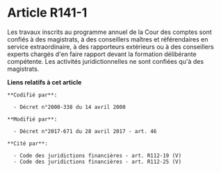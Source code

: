 # Article R141-1

Les travaux inscrits au programme annuel de la Cour des comptes sont confiés à des magistrats, à des conseillers maîtres et
référendaires en service extraordinaire, à des rapporteurs extérieurs ou à des conseillers experts chargés d'en faire rapport
devant la formation délibérante compétente. Les activités juridictionnelles ne sont confiées qu'à des magistrats.

**Liens relatifs à cet article**

	**Codifié par**:

	  - Décret n°2000-338 du 14 avril 2000

	**Modifié par**:

	  - Décret n°2017-671 du 28 avril 2017 - art. 46

	**Cité par**:

	  - Code des juridictions financières - art. R112-19 (V)
	  - Code des juridictions financières - art. R112-25 (V)
